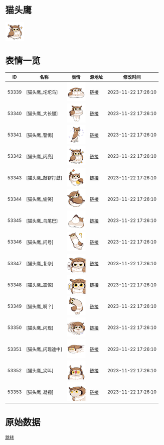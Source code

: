 # 猫头鹰

<img src="./cover.png" height="60" alt="cover" />

# 表情一览

|ID|名称|表情|源地址|修改时间|
|----|----|----|----|----|
|53339|[猫头鹰_坨坨鸟]|<img src="./pic/053339_%5B猫头鹰_坨坨鸟%5D.png" height="60" alt="坨坨鸟"/>|[链接](https://i0.hdslb.com/bfs/garb/4d8c582a27b5106ff19092c2d035c28308f69461.png)|2023-11-22 17:26:10|
|53340|[猫头鹰_大长腿]|<img src="./pic/053340_%5B猫头鹰_大长腿%5D.png" height="60" alt="大长腿"/>|[链接](https://i0.hdslb.com/bfs/garb/8573e180c16e1870f6e21d823cced5cdab0375bd.png)|2023-11-22 17:26:10|
|53341|[猫头鹰_警惕]|<img src="./pic/053341_%5B猫头鹰_警惕%5D.png" height="60" alt="警惕"/>|[链接](https://i0.hdslb.com/bfs/garb/4aa3cbcde0b61d6a5475d3bef140e02c8dd8ad7f.png)|2023-11-22 17:26:10|
|53342|[猫头鹰_闪亮]|<img src="./pic/053342_%5B猫头鹰_闪亮%5D.png" height="60" alt="闪亮"/>|[链接](https://i0.hdslb.com/bfs/garb/9da11e0c67bd729c535624c024790e65bf720ea1.png)|2023-11-22 17:26:10|
|53343|[猫头鹰_敲锣打鼓]|<img src="./pic/053343_%5B猫头鹰_敲锣打鼓%5D.png" height="60" alt="敲锣打鼓"/>|[链接](https://i0.hdslb.com/bfs/garb/f30ea8942239f7bbbd962f366b6260e858417a7f.png)|2023-11-22 17:26:10|
|53344|[猫头鹰_偷笑]|<img src="./pic/053344_%5B猫头鹰_偷笑%5D.png" height="60" alt="偷笑"/>|[链接](https://i0.hdslb.com/bfs/garb/a9d61ad58b33035a02aa9f617ab65ef3699be99d.png)|2023-11-22 17:26:10|
|53345|[猫头鹰_鸟尾巴]|<img src="./pic/053345_%5B猫头鹰_鸟尾巴%5D.png" height="60" alt="鸟尾巴"/>|[链接](https://i0.hdslb.com/bfs/garb/dca31c7aac73817d50f2f00b123151a05758d9f0.png)|2023-11-22 17:26:10|
|53346|[猫头鹰_问号]|<img src="./pic/053346_%5B猫头鹰_问号%5D.png" height="60" alt="问号"/>|[链接](https://i0.hdslb.com/bfs/garb/b391306b8f63c9e86b5dd241173cacfab1824d4a.png)|2023-11-22 17:26:10|
|53347|[猫头鹰_复杂]|<img src="./pic/053347_%5B猫头鹰_复杂%5D.png" height="60" alt="复杂"/>|[链接](https://i0.hdslb.com/bfs/garb/a0c963e7a7392937ace79f53133a42188f52e4b9.png)|2023-11-22 17:26:10|
|53348|[猫头鹰_震惊]|<img src="./pic/053348_%5B猫头鹰_震惊%5D.png" height="60" alt="震惊"/>|[链接](https://i0.hdslb.com/bfs/garb/c38d6e78eff7676610ea656af1cecc171fba6f8e.png)|2023-11-22 17:26:10|
|53349|[猫头鹰_啊？]|<img src="./pic/053349_%5B猫头鹰_啊？%5D.png" height="60" alt="啊？"/>|[链接](https://i0.hdslb.com/bfs/garb/8b5c4cb2fbf4a39c992688cc3acf94e250ba4373.png)|2023-11-22 17:26:10|
|53350|[猫头鹰_闪现]|<img src="./pic/053350_%5B猫头鹰_闪现%5D.png" height="60" alt="闪现"/>|[链接](https://i0.hdslb.com/bfs/garb/40fc2827db89f63757ad08b7d18e7b923d47b9d3.png)|2023-11-22 17:26:10|
|53351|[猫头鹰_闪现途中]|<img src="./pic/053351_%5B猫头鹰_闪现途中%5D.png" height="60" alt="闪现途中"/>|[链接](https://i0.hdslb.com/bfs/garb/625825dded3916ab1906756a194529728bd01eee.png)|2023-11-22 17:26:10|
|53352|[猫头鹰_尖叫]|<img src="./pic/053352_%5B猫头鹰_尖叫%5D.png" height="60" alt="尖叫"/>|[链接](https://i0.hdslb.com/bfs/garb/052f232922cf5e3ce1caf93910a0876274188ef6.png)|2023-11-22 17:26:10|
|53353|[猫头鹰_凝视]|<img src="./pic/053353_%5B猫头鹰_凝视%5D.png" height="60" alt="凝视"/>|[链接](https://i0.hdslb.com/bfs/garb/42562cf81a999057e558bfcaec1b6bf21894f852.png)|2023-11-22 17:26:10|

# 原始数据

[跳转](./raw.json)

